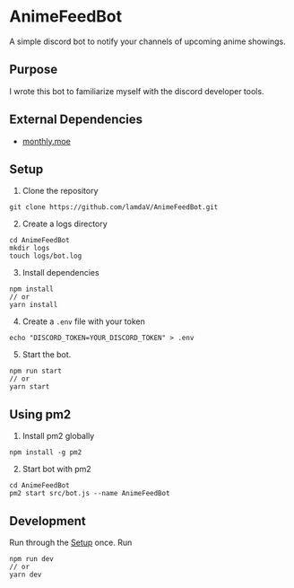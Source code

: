 # AnimeFeedBot
A simple discord bot to notify your channels of upcoming anime
showings.

## Purpose
I wrote this bot to familiarize myself with the discord developer tools.

## External Dependencies
- [monthly.moe](https://www.monthly.moe/)

## Setup
1. Clone the repository
```
git clone https://github.com/lamdaV/AnimeFeedBot.git
```

2. Create a logs directory
```
cd AnimeFeedBot
mkdir logs
touch logs/bot.log
```

3. Install dependencies
```
npm install
// or
yarn install
```

4. Create a `.env` file with your token
```
echo "DISCORD_TOKEN=YOUR_DISCORD_TOKEN" > .env
```

5. Start the bot.
```
npm run start
// or
yarn start
```

## Using pm2
1. Install pm2 globally
```
npm install -g pm2
```

2. Start bot with pm2
```
cd AnimeFeedBot
pm2 start src/bot.js --name AnimeFeedBot
```

## Development
Run through the [Setup](#setup) once. Run
```
npm run dev
// or
yarn dev
```
